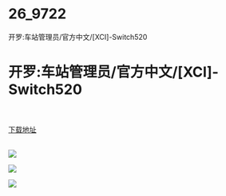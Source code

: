 # 26_9722
开罗:车站管理员/官方中文/[XCI]-Switch520
# 开罗:车站管理员/官方中文/[XCI]-Switch520
 <br/></br>
[下载地址](https://www.switch520.cc/article/9722 "下载地址")
<br/></br>

<p><span style="color: #ffffff;"><strong><img src="https://www.switch520.cc/muke_img/upload_art_editor_20210216-1_b5cf93fc60ebd95160249702c89546be.jpg"></strong></span></p>
<p><span style="color: #ffffff;"><strong><img src="https://www.switch520.cc/muke_img/upload_art_editor_20210216-1_32a759aba2cdb2840bd9963b95ddbb86.jpg"></strong></span></p>
<p><span style="color: #ffffff;"><strong><img src="https://www.switch520.cc/muke_img/upload_art_editor_20210216-1_edf3e56129f6950dc1ba6046ae1a9dbc.jpg">&nbsp;</strong></span></p>
<p><span style="color: #ffffff;"><strong>&nbsp;</strong></span></p>
